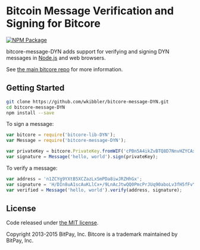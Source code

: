 # Bitcoin Message Verification and Signing for Bitcore


[![NPM Package](https://img.shields.io/npm/v/bitcore-message.svg?style=flat-square)](https://www.npmjs.org/package/bitcore-message)

bitcore-message-DYN adds support for verifying and signing DYN messages in [Node.js](http://nodejs.org/) and web browsers.

See [the main bitcore repo](https://github.com/bitpay/bitcore) for more information.

## Getting Started

```sh
git clone https://github.com/wkibbler/bitcore-message-DYN.git
cd bitcore-message-DYN
npm install --save
```

To sign a message:

```javascript
var bitcore = require('bitcore-lib-DYN');
var Message = require('bitcore-message-DYN');

var privateKey = bitcore.PrivateKey.fromWIF('cPBn5A4ikZvBTQ8D7NnvHZYCAxzDZ5Z2TSGW2LkyPiLxqYaJPBW4');
var signature = Message('hello, world').sign(privateKey);
```

To verify a message:

```javascript
var address = 'n1ZCYg9YXtB5XCZazLxSmPDa8iwJRZHhGx';
var signature = 'H/DIn8uA1scAuKLlCx+/9LnAcJtwQQ0PmcPrJUq90aboLv3fH5fFvY+vmbfOSFEtGarznYli6ShPr9RXwY9UrIY=';
var verified = Message('hello, world').verify(address, signature);
```


## License

Code released under [the MIT license](https://github.com/bitpay/bitcore/blob/master/LICENSE).

Copyright 2013-2015 BitPay, Inc. Bitcore is a trademark maintained by BitPay, Inc.
